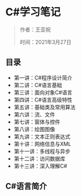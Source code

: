 # C#学习笔记
> 作者：王亚祝
>
> 时间：2021年3月27日



##  目录

- 第一讲：C#程序设计简介
- 第二讲：C#语言基础
- 第三讲：面向对象C#语言
- 第四讲：C#语言高级特性
- 第五讲：基础类及常用算法
- 第六讲：流、文件
- 第七讲：窗体与控件
- 第八讲：绘图图像
- 第九讲：文本正则表达式
- 第十讲：网络信息与XML
- 第十一讲：多线程与异步
- 第十二讲：访问数据库
- 第十三讲：深入理解C#

## C#语言简介



